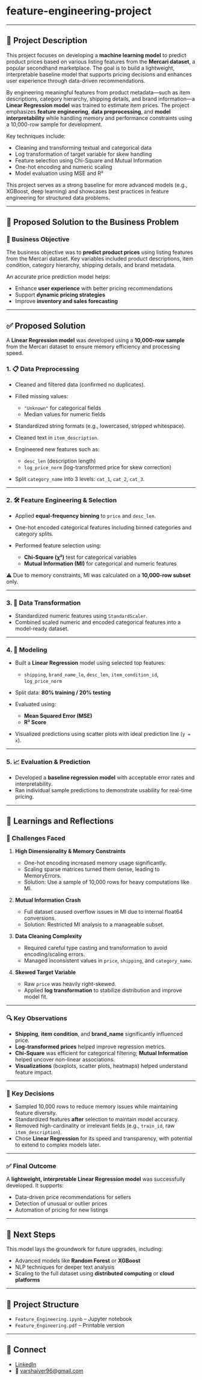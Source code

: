 # feature-engineering-project
---

## 📄 Project Description

This project focuses on developing a **machine learning model** to predict product prices based on various listing features from the **Mercari dataset**, a popular secondhand marketplace. The goal is to build a lightweight, interpretable baseline model that supports pricing decisions and enhances user experience through data-driven recommendations.

By engineering meaningful features from product metadata—such as item descriptions, category hierarchy, shipping details, and brand information—a **Linear Regression model** was trained to estimate item prices. The project emphasizes **feature engineering**, **data preprocessing**, and **model interpretability** while handling memory and performance constraints using a 10,000-row sample for development.

Key techniques include:

* Cleaning and transforming textual and categorical data
* Log transformation of target variable for skew handling
* Feature selection using Chi-Square and Mutual Information
* One-hot encoding and numeric scaling
* Model evaluation using MSE and R²

This project serves as a strong baseline for more advanced models (e.g., XGBoost, deep learning) and showcases best practices in feature engineering for structured data problems.

---
## 🧩 Proposed Solution to the Business Problem

### 📌 Business Objective

The business objective was to **predict product prices** using listing features from the Mercari dataset. Key variables included product descriptions, item condition, category hierarchy, shipping details, and brand metadata.

An accurate price prediction model helps:

* Enhance **user experience** with better pricing recommendations
* Support **dynamic pricing strategies**
* Improve **inventory and sales forecasting**

---

## ✅ Proposed Solution

A **Linear Regression model** was developed using a **10,000-row sample** from the Mercari dataset to ensure memory efficiency and processing speed.

### 1. 📋 Data Preprocessing

* Cleaned and filtered data (confirmed no duplicates).
* Filled missing values:

  * `"Unknown"` for categorical fields
  * Median values for numeric fields
* Standardized string formats (e.g., lowercased, stripped whitespace).
* Cleaned text in `item_description`.
* Engineered new features such as:

  * `desc_len` (description length)
  * `log_price_norm` (log-transformed price for skew correction)
* Split `category_name` into 3 levels: `cat_1`, `cat_2`, `cat_3`.

---

### 2. 🛠️ Feature Engineering & Selection

* Applied **equal-frequency binning** to `price` and `desc_len`.
* One-hot encoded categorical features including binned categories and category splits.
* Performed feature selection using:

  * **Chi-Square (χ²)** test for categorical variables
  * **Mutual Information (MI)** for categorical and numeric features

⚠️ Due to memory constraints, MI was calculated on a **10,000-row subset** only.

---

### 3. 🔁 Data Transformation

* Standardized numeric features using `StandardScaler`.
* Combined scaled numeric and encoded categorical features into a model-ready dataset.

---

### 4. 🤖 Modeling

* Built a **Linear Regression** model using selected top features:

  * `shipping`, `brand_name_le`, `desc_len`, `item_condition_id`, `log_price_norm`
* Split data: **80% training / 20% testing**
* Evaluated using:

  * **Mean Squared Error (MSE)**
  * **R² Score**
* Visualized predictions using scatter plots with ideal prediction line (`y = x`).

---

### 5. 📈 Evaluation & Prediction

* Developed a **baseline regression model** with acceptable error rates and interpretability.
* Ran individual sample predictions to demonstrate usability for real-time pricing.

---

## 🧠 Learnings and Reflections

### 🚧 Challenges Faced

1. **High Dimensionality & Memory Constraints**

   * One-hot encoding increased memory usage significantly.
   * Scaling sparse matrices turned them dense, leading to MemoryErrors.
   * Solution: Use a sample of 10,000 rows for heavy computations like MI.

2. **Mutual Information Crash**

   * Full dataset caused overflow issues in MI due to internal float64 conversions.
   * Solution: Restricted MI analysis to a manageable subset.

3. **Data Cleaning Complexity**

   * Required careful type casting and transformation to avoid encoding/scaling errors.
   * Managed inconsistent values in `price`, `shipping`, and `category_name`.

4. **Skewed Target Variable**

   * Raw `price` was heavily right-skewed.
   * Applied **log transformation** to stabilize distribution and improve model fit.

---

### 🔍 Key Observations

* **Shipping**, **item condition**, and **brand\_name** significantly influenced price.
* **Log-transformed prices** helped improve regression metrics.
* **Chi-Square** was efficient for categorical filtering; **Mutual Information** helped uncover non-linear associations.
* **Visualizations** (boxplots, scatter plots, heatmaps) helped understand feature impact.

---

### 🎯 Key Decisions

* Sampled 10,000 rows to reduce memory issues while maintaining feature diversity.
* Standardized features **after** selection to maintain model accuracy.
* Removed high-cardinality or irrelevant fields (e.g., `train_id`, raw `item_description`).
* Chose **Linear Regression** for its speed and transparency, with potential to extend to complex models later.

---

### ✅ Final Outcome

A **lightweight, interpretable Linear Regression model** was successfully developed. It supports:

* Data-driven price recommendations for sellers
* Detection of unusual or outlier prices
* Automation of pricing for new listings

---

## 🚀 Next Steps

This model lays the groundwork for future upgrades, including:

* Advanced models like **Random Forest** or **XGBoost**
* NLP techniques for deeper text analysis
* Scaling to the full dataset using **distributed computing** or **cloud platforms**

---
## 📁 Project Structure

- `Feature_Engineering.ipynb` – Jupyter notebook  
- `Feature_Engineering.pdf` – Printable version  

---

## 🤝 Connect

- [LinkedIn](https://www.linkedin.com/in/varsha-shekhar)
- 📧 varshaiyer96@gmail.com

